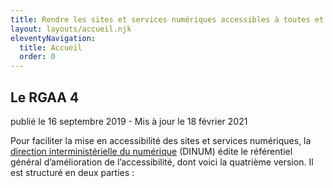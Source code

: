 ```yaml
---
title: Rendre les sites et services numériques accessibles à toutes et à tous.
layout: layouts/accueil.njk
eleventyNavigation:
  title: Accueil
  order: 0
---
```



## Le RGAA 4

<p class="date fr-text--xs">publié le 16 septembre 2019 - Mis à jour le 18 février 2021</p>

<p class="fr-text--lg">Pour faciliter la mise en accessibilité des sites et services numériques, la <a href="https://www.numerique.gouv.fr" target="_blank" title="direction interministérielle du numérique - nouvelle fenêtre">direction interministérielle du numérique</a> (DINUM) édite le référentiel général d’amélioration de l’accessibilité, dont voici la quatrième version. Il est structuré en deux parties :</p>
